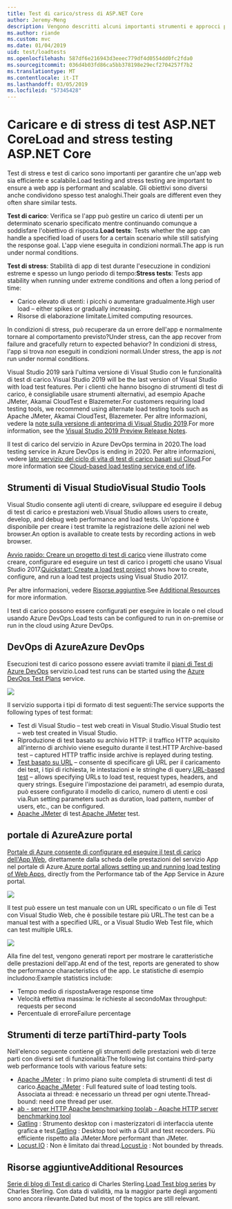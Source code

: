 ```yaml
---
title: Test di carico/stress di ASP.NET Core
author: Jeremy-Meng
description: Vengono descritti alcuni importanti strumenti e approcci per test di carico e delle App ASP.NET Core di test di stress.
ms.author: riande
ms.custom: mvc
ms.date: 01/04/2019
uid: test/loadtests
ms.openlocfilehash: 587df6e216943d3eeec779df4d0554dd0fc2fda0
ms.sourcegitcommit: 036d4b03fd86ca5bb378198e29ecf2704257f7b2
ms.translationtype: MT
ms.contentlocale: it-IT
ms.lasthandoff: 03/05/2019
ms.locfileid: "57345428"
---
```

# <a name="load-and-stress-testing-aspnet-core"></a><span data-ttu-id="7062b-103">Caricare e di stress di test ASP.NET Core</span><span class="sxs-lookup"><span data-stu-id="7062b-103">Load and stress testing ASP.NET Core</span></span>

<span data-ttu-id="7062b-104">Test di stress e test di carico sono importanti per garantire che un'app web sia efficiente e scalabile.</span><span class="sxs-lookup"><span data-stu-id="7062b-104">Load testing and stress testing are important to ensure a web app is performant and scalable.</span></span> <span data-ttu-id="7062b-105">Gli obiettivi sono diversi anche condividono spesso test analoghi.</span><span class="sxs-lookup"><span data-stu-id="7062b-105">Their goals are different even they often share similar tests.</span></span>

<span data-ttu-id="7062b-106">**Test di carico**: Verifica se l'app può gestire un carico di utenti per un determinato scenario specificato mentre continuando comunque a soddisfare l'obiettivo di risposta.</span><span class="sxs-lookup"><span data-stu-id="7062b-106">**Load tests**: Tests whether the app can handle a specified load of users for a certain scenario while still satisfying the response goal.</span></span> <span data-ttu-id="7062b-107">L'app viene eseguita in condizioni normali.</span><span class="sxs-lookup"><span data-stu-id="7062b-107">The app is run under normal conditions.</span></span>

<span data-ttu-id="7062b-108">**Test di stress**: Stabilità di app di test durante l'esecuzione in condizioni estreme e spesso un lungo periodo di tempo:</span><span class="sxs-lookup"><span data-stu-id="7062b-108">**Stress tests**: Tests app stability when running under extreme conditions and often a long period of time:</span></span>

* <span data-ttu-id="7062b-109">Carico elevato di utenti: i picchi o aumentare gradualmente.</span><span class="sxs-lookup"><span data-stu-id="7062b-109">High user load – either spikes or gradually increasing.</span></span>
* <span data-ttu-id="7062b-110">Risorse di elaborazione limitate.</span><span class="sxs-lookup"><span data-stu-id="7062b-110">Limited computing resources.</span></span>  

<span data-ttu-id="7062b-111">In condizioni di stress, può recuperare da un errore dell'app e normalmente tornare al comportamento previsto?</span><span class="sxs-lookup"><span data-stu-id="7062b-111">Under stress, can the app recover from failure and gracefully return to expected behavior?</span></span> <span data-ttu-id="7062b-112">In condizioni di stress, l'app si trova *non* eseguiti in condizioni normali.</span><span class="sxs-lookup"><span data-stu-id="7062b-112">Under stress, the app is *not* run under normal conditions.</span></span>

<span data-ttu-id="7062b-113">Visual Studio 2019 sarà l'ultima versione di Visual Studio con le funzionalità di test di carico.</span><span class="sxs-lookup"><span data-stu-id="7062b-113">Visual Studio 2019 will be the last version of Visual Studio with load test features.</span></span> <span data-ttu-id="7062b-114">Per i clienti che hanno bisogno di strumenti di test di carico, è consigliabile usare strumenti alternativi, ad esempio Apache JMeter, Akamai CloudTest e Blazemeter.</span><span class="sxs-lookup"><span data-stu-id="7062b-114">For customers requiring load testing tools, we recommend using alternate load testing tools such as Apache JMeter, Akamai CloudTest, Blazemeter.</span></span> <span data-ttu-id="7062b-115">Per altre informazioni, vedere la [note sulla versione di anteprima di Visual Studio 2019](/visualstudio/releases/2019/release-notes-preview#test-tools).</span><span class="sxs-lookup"><span data-stu-id="7062b-115">For more information, see the [Visual Studio 2019 Preview Release Notes](/visualstudio/releases/2019/release-notes-preview#test-tools).</span></span>

<span data-ttu-id="7062b-116">Il test di carico del servizio in Azure DevOps termina in 2020.</span><span class="sxs-lookup"><span data-stu-id="7062b-116">The load testing service in Azure DevOps is ending in 2020.</span></span> <span data-ttu-id="7062b-117">Per altre informazioni, vedere [lato servizio del ciclo di vita di test di carico basati sul Cloud](https://devblogs.microsoft.com/devops/cloud-based-load-testing-service-eol/).</span><span class="sxs-lookup"><span data-stu-id="7062b-117">For more information see [Cloud-based load testing service end of life](https://devblogs.microsoft.com/devops/cloud-based-load-testing-service-eol/).</span></span>

## <a name="visual-studio-tools"></a><span data-ttu-id="7062b-118">Strumenti di Visual Studio</span><span class="sxs-lookup"><span data-stu-id="7062b-118">Visual Studio Tools</span></span>

<span data-ttu-id="7062b-119">Visual Studio consente agli utenti di creare, sviluppare ed eseguire il debug di test di carico e prestazioni web.</span><span class="sxs-lookup"><span data-stu-id="7062b-119">Visual Studio allows users to create, develop, and debug web performance and load tests.</span></span> <span data-ttu-id="7062b-120">Un'opzione è disponibile per creare i test tramite la registrazione delle azioni nel web browser.</span><span class="sxs-lookup"><span data-stu-id="7062b-120">An option is available to create tests by recording actions in web browser.</span></span>

<span data-ttu-id="7062b-121">[Avvio rapido: Creare un progetto di test di carico](/visualstudio/test/quickstart-create-a-load-test-project?view=vs-2017) viene illustrato come creare, configurare ed eseguire un test di carico i progetti che usano Visual Studio 2017.</span><span class="sxs-lookup"><span data-stu-id="7062b-121">[Quickstart: Create a load test project](/visualstudio/test/quickstart-create-a-load-test-project?view=vs-2017) shows how to create, configure, and run a load test projects using Visual Studio 2017.</span></span>

<span data-ttu-id="7062b-122">Per altre informazioni, vedere [Risorse aggiuntive](#add).</span><span class="sxs-lookup"><span data-stu-id="7062b-122">See [Additional Resources](#add) for more information.</span></span>

<span data-ttu-id="7062b-123">I test di carico possono essere configurati per eseguire in locale o nel cloud usando Azure DevOps.</span><span class="sxs-lookup"><span data-stu-id="7062b-123">Load tests can be configured to run in on-premise or run in the cloud using Azure DevOps.</span></span>

## <a name="azure-devops"></a><span data-ttu-id="7062b-124">DevOps di Azure</span><span class="sxs-lookup"><span data-stu-id="7062b-124">Azure DevOps</span></span>

<span data-ttu-id="7062b-125">Esecuzioni test di carico possono essere avviati tramite il [piani di Test di Azure DevOps](/azure/devops/test/load-test/index?view=vsts) servizio.</span><span class="sxs-lookup"><span data-stu-id="7062b-125">Load test runs can be started using the [Azure DevOps Test Plans](/azure/devops/test/load-test/index?view=vsts) service.</span></span>

![](./load-tests/_static/azure-devops-load-test.png)

<span data-ttu-id="7062b-126">Il servizio supporta i tipi di formato di test seguenti:</span><span class="sxs-lookup"><span data-stu-id="7062b-126">The service supports the following types of test format:</span></span>

- <span data-ttu-id="7062b-127">Test di Visual Studio – test web creati in Visual Studio.</span><span class="sxs-lookup"><span data-stu-id="7062b-127">Visual Studio test – web test created in Visual Studio.</span></span>
- <span data-ttu-id="7062b-128">Riproduzione di test basato su archivio HTTP: il traffico HTTP acquisito all'interno di archivio viene eseguito durante il test.</span><span class="sxs-lookup"><span data-stu-id="7062b-128">HTTP Archive-based test – captured HTTP traffic inside archive is replayed during testing.</span></span>
- <span data-ttu-id="7062b-129">[Test basato su URL](/azure/devops/test/load-test/get-started-simple-cloud-load-test?view=vsts) – consente di specificare gli URL per il caricamento dei test, i tipi di richiesta, le intestazioni e le stringhe di query.</span><span class="sxs-lookup"><span data-stu-id="7062b-129">[URL-based test](/azure/devops/test/load-test/get-started-simple-cloud-load-test?view=vsts) – allows specifying URLs to load test, request types, headers, and query strings.</span></span> <span data-ttu-id="7062b-130">Eseguire l'impostazione dei parametri, ad esempio durata, può essere configurato il modello di carico, numero di utenti e così via.</span><span class="sxs-lookup"><span data-stu-id="7062b-130">Run setting parameters such as duration, load pattern, number of users, etc., can be configured.</span></span>
- <span data-ttu-id="7062b-131">[Apache JMeter](https://jmeter.apache.org/) di test.</span><span class="sxs-lookup"><span data-stu-id="7062b-131">[Apache JMeter](https://jmeter.apache.org/) test.</span></span>

## <a name="azure-portal"></a><span data-ttu-id="7062b-132">portale di Azure</span><span class="sxs-lookup"><span data-stu-id="7062b-132">Azure portal</span></span>

<span data-ttu-id="7062b-133">[Portale di Azure consente di configurare ed eseguire il test di carico dell'App Web,](/azure/devops/test/load-test/app-service-web-app-performance-test?view=vsts) direttamente dalla scheda delle prestazioni del servizio App nel portale di Azure.</span><span class="sxs-lookup"><span data-stu-id="7062b-133">[Azure portal allows setting up and running load testing of Web Apps,](/azure/devops/test/load-test/app-service-web-app-performance-test?view=vsts) directly from the Performance tab of the App Service in Azure portal.</span></span>

![](./load-tests/_static/azure-appservice-perf-test.png)

<span data-ttu-id="7062b-134">Il test può essere un test manuale con un URL specificato o un file di Test con Visual Studio Web, che è possibile testare più URL.</span><span class="sxs-lookup"><span data-stu-id="7062b-134">The test can be a manual test with a specified URL, or a Visual Studio Web Test file, which can test multiple URLs.</span></span>

![](./load-tests/_static/azure-appservice-perf-test-config.png)

<span data-ttu-id="7062b-135">Alla fine del test, vengono generati report per mostrare le caratteristiche delle prestazioni dell'app.</span><span class="sxs-lookup"><span data-stu-id="7062b-135">At end of the test, reports are generated to show the performance characteristics of the app.</span></span> <span data-ttu-id="7062b-136">Le statistiche di esempio includono:</span><span class="sxs-lookup"><span data-stu-id="7062b-136">Example statistics include:</span></span>

- <span data-ttu-id="7062b-137">Tempo medio di risposta</span><span class="sxs-lookup"><span data-stu-id="7062b-137">Average response time</span></span>
- <span data-ttu-id="7062b-138">Velocità effettiva massima: le richieste al secondo</span><span class="sxs-lookup"><span data-stu-id="7062b-138">Max throughput: requests per second</span></span>
- <span data-ttu-id="7062b-139">Percentuale di errore</span><span class="sxs-lookup"><span data-stu-id="7062b-139">Failure percentage</span></span>

## <a name="third-party-tools"></a><span data-ttu-id="7062b-140">Strumenti di terze parti</span><span class="sxs-lookup"><span data-stu-id="7062b-140">Third-party Tools</span></span>

<span data-ttu-id="7062b-141">Nell'elenco seguente contiene gli strumenti delle prestazioni web di terze parti con diversi set di funzionalità:</span><span class="sxs-lookup"><span data-stu-id="7062b-141">The following list contains third-party web performance tools with various feature sets:</span></span>

- <span data-ttu-id="7062b-142">[Apache JMeter](https://jmeter.apache.org/) : In primo piano suite completa di strumenti di test di carico.</span><span class="sxs-lookup"><span data-stu-id="7062b-142">[Apache JMeter](https://jmeter.apache.org/) : Full featured suite of load testing tools.</span></span> <span data-ttu-id="7062b-143">Associata ai thread: è necessario un thread per ogni utente.</span><span class="sxs-lookup"><span data-stu-id="7062b-143">Thread-bound: need one thread per user.</span></span>
- [<span data-ttu-id="7062b-144">ab - server HTTP Apache benchmarking tool</span><span class="sxs-lookup"><span data-stu-id="7062b-144">ab - Apache HTTP server benchmarking tool</span></span>](https://httpd.apache.org/docs/2.4/programs/ab.html)
- <span data-ttu-id="7062b-145">[Gatling](https://gatling.io/) : Strumento desktop con i masterizzatori di interfaccia utente grafica e test.</span><span class="sxs-lookup"><span data-stu-id="7062b-145">[Gatling](https://gatling.io/) : Desktop tool with a GUI and test recorders.</span></span> <span data-ttu-id="7062b-146">Più efficiente rispetto alla JMeter.</span><span class="sxs-lookup"><span data-stu-id="7062b-146">More performant than JMeter.</span></span>
- <span data-ttu-id="7062b-147">[Locust.IO](https://locust.io/) : Non è limitato dai thread.</span><span class="sxs-lookup"><span data-stu-id="7062b-147">[Locust.io](https://locust.io/) : Not bounded by threads.</span></span>

<a name="add"></a>
## <a name="additional-resources"></a><span data-ttu-id="7062b-148">Risorse aggiuntive</span><span class="sxs-lookup"><span data-stu-id="7062b-148">Additional Resources</span></span>

<span data-ttu-id="7062b-149">[Serie di blog di Test di carico](https://blogs.msdn.microsoft.com/charles_sterling/2015/06/01/load-test-series-part-i-creating-web-performance-tests-for-a-load-test/) di Charles Sterling.</span><span class="sxs-lookup"><span data-stu-id="7062b-149">[Load Test blog series](https://blogs.msdn.microsoft.com/charles_sterling/2015/06/01/load-test-series-part-i-creating-web-performance-tests-for-a-load-test/) by Charles Sterling.</span></span> <span data-ttu-id="7062b-150">Con data di validità, ma la maggior parte degli argomenti sono ancora rilevante.</span><span class="sxs-lookup"><span data-stu-id="7062b-150">Dated but most of the topics are still relevant.</span></span>
